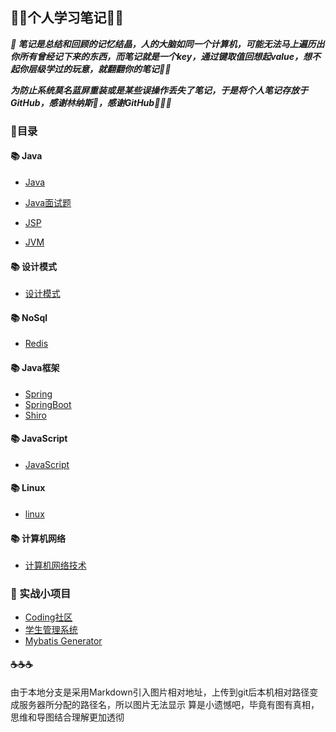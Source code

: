 ## 					👩‍💻个人学习笔记👩‍💻

***📖 笔记是总结和回顾的记忆结晶，人的大脑如同一个计算机，可能无法马上遍历出你所有曾经记下来的东西，而笔记就是一个key，通过键取值回想起value，想不起你层级学过的玩意，就翻翻你的笔记🔐👥***

***为防止系统莫名蓝屏重装或是某些误操作丢失了笔记，于是将个人笔记存放于GitHub，感谢林纳斯💖，感谢GitHub💖💖💖***

###  📝目录

####  📚 Java

- [Java](https://github.com/a-Lostelk/MyNotes/blob/master/%E9%9D%A2%E5%90%91%E5%AF%B9%E8%B1%A1%E8%AF%AD%E8%A8%80%EF%BC%88java%E7%AF%87%EF%BC%89/java%E9%9D%A2%E8%AF%95%E9%A2%98%E5%87%86%E5%A4%87.md)

- [Java面试题](https://github.com/a-Lostelk/MyNotes/blob/master/%E9%9D%A2%E5%90%91%E5%AF%B9%E8%B1%A1%E8%AF%AD%E8%A8%80%EF%BC%88java%E7%AF%87%EF%BC%89/java%E9%9D%A2%E8%AF%95%E7%9C%9F%E9%A2%98.md)

- [JSP](https://github.com/a-Lostelk/MyNotes/blob/master/JSP%E7%9F%A5%E8%AF%86%E8%A6%81%E7%82%B9.txt)


- [JVM](https://github.com/a-Lostelk/MyNotes/blob/master/%E9%9D%A2%E5%90%91%E5%AF%B9%E8%B1%A1%E8%AF%AD%E8%A8%80%EF%BC%88java%E7%AF%87%EF%BC%89/%E9%9D%A2%E5%90%91%E5%AF%B9%E8%B1%A1%E8%AF%AD%E8%A8%80%EF%BC%88JVM%EF%BC%89%E7%AF%87.md)



####  📚  设计模式

- [设计模式](https://github.com/a-Lostelk/MyNotes/blob/master/%E9%9D%A2%E5%90%91%E5%AF%B9%E8%B1%A1%E8%AF%AD%E8%A8%80%EF%BC%88java%E7%AF%87%EF%BC%89/java%E8%AE%BE%E8%AE%A1%E6%A8%A1%E5%BC%8F.md)



#### 📚  NoSql

- [Redis](https://github.com/a-Lostelk/MyNotes/blob/master/Redis%E4%BF%AE%E7%82%BC%E4%B9%8B%E8%B7%AF.txt)



#### 📚  Java框架

- [Spring](https://github.com/a-Lostelk/MyNotes/blob/master/Spring%E4%BF%AE%E7%82%BC%E4%B9%8B%E8%B7%AF.txt)
- [SpringBoot](https://github.com/a-Lostelk/MyNotes/blob/master/SpringBoot%E8%BF%9B%E4%BF%AE%E4%B9%8B%E8%B7%AF.md)
- [Shiro](<https://github.com/a-Lostelk/MyNotes/blob/master/shiro/SpringBoot_shiro.md>)



#### 📚  JavaScript

- [JavaScript](https://github.com/a-Lostelk/MyNotes/blob/master/JavaScript%E4%BF%AE%E7%82%BC%E4%B9%8B%E8%B7%AF.md)



#### 📚  Linux

- [linux](https://github.com/a-Lostelk/notes/blob/master/Linux%E5%AD%A6%E4%B9%A0.md)



#### 📚 计算机网络

- [计算机网络技术]([https://github.com/a-Lostelk/MyNotes/blob/master/%E8%AE%A1%E7%AE%97%E6%9C%BA%E7%BD%91%E7%BB%9C/%E8%AE%A1%E7%AE%97%E6%9C%BA%E7%BD%91%E7%BB%9C%E6%8A%80%E6%9C%AF.md](https://github.com/a-Lostelk/MyNotes/blob/master/计算机网络/计算机网络技术.md))




###  🏫 实战小项目

- [Coding社区](https://github.com/a-Lostelk/MyNotes/blob/master/coding%E7%A4%BE%E5%8C%BA%E7%AC%94%E8%AE%B0.md)
- [学生管理系统](https://github.com/a-Lostelk/MyNotes/blob/master/%E5%AD%A6%E7%94%9F%E7%AE%A1%E7%90%86%E7%B3%BB%E7%BB%9F/SSM%E5%AD%A6%E7%94%9F%E7%AE%A1%E7%90%86%E7%B3%BB%E7%BB%9F.md)
- [Mybatis Generator](https://github.com/a-Lostelk/MyNotes/blob/master/Mybatis%20Generator%E9%85%8D%E7%BD%AE%E6%96%87%E4%BB%B6%E8%AF%A6%E8%A7%A3.md)



#### ☕️☕️☕️

由于本地分支是采用Markdown引入图片相对地址，上传到git后本机相对路径变成服务器所分配的路径名，所以图片无法显示
算是小遗憾吧，毕竟有图有真相，思维和导图结合理解更加透彻

